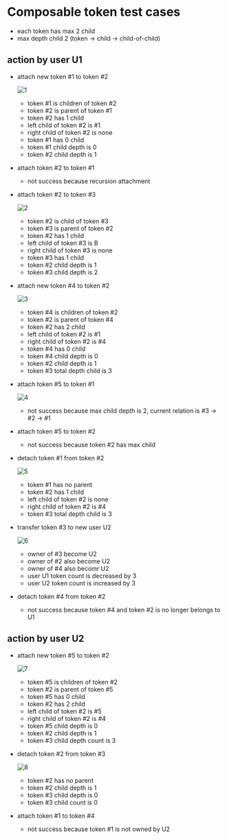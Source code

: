 # Composable token test cases

- each token has max 2 child
- max depth child 2 (token -> child -> child-of-child)

## action by user U1

- attach new token #1 to token #2

  ![1](imgs/1.png)

  - token #1 is children of token #2
  - token #2 is parent of token #1
  - token #2 has 1 child
  - left child of token #2 is #1
  - right child of token #2 is none
  - token #1 has 0 child
  - token #1 child depth is 0
  - token #2 child depth is 1

- attach token #2 to token #1

  - not success because recursion attachment

- attach token #2 to token #3

  ![2](imgs/2.png)

  - token #2 is child of token #3
  - token #3 is parent of token #2
  - token #2 has 1 child
  - left child of token #3 is B
  - right child of token #3 is none
  - token #3 has 1 child
  - token #2 child depth is 1
  - token #3 child depth is 2

- attach new token #4 to token #2

  ![3](imgs/3.png)

  - token #4 is children of token #2
  - token #2 is parent of token #4
  - token #2 has 2 child
  - left child of token #2 is #1
  - right child of token #2 is #4
  - token #4 has 0 child
  - token #4 child depth is 0
  - token #2 child depth is 1
  - token #3 total depth child is 3

- attach token #5 to token #1

  ![4](imgs/4.png)

  - not success because max child depth is 2, current relation is #3 -> #2 -> #1

- attach token #5 to token #2

  - not success because token #2 has max child

- detach token #1 from token #2

  ![5](imgs/5.png)

  - token #1 has no parent
  - token #2 has 1 child
  - left child of token #2 is none
  - right child of token #2 is #4
  - token #3 total depth child is 3

- transfer token #3 to new user U2

  ![6](imgs/6.png)

  - owner of #3 become U2
  - owner of #2 also become U2
  - owner of #4 also becomr U2
  - user U1 token count is decreased by 3
  - user U2 token count is increased by 3

- detach token #4 from token #2
  - not success because token #4 and token #2 is no longer belongs to U1

## action by user U2

- attach new token #5 to token #2

  ![7](imgs/7.png)

  - token #5 is children of token #2
  - token #2 is parent of token #5
  - token #5 has 0 child
  - token #2 has 2 child
  - left child of token #2 is #5
  - right child of token #2 is #4
  - token #5 child depth is 0
  - token #2 child depth is 1
  - token #3 child depth count is 3

- detach token #2 from token #3

  ![8](imgs/8.png)

  - token #2 has no parent
  - token #2 child depth is 1
  - token #3 child depth is 0
  - token #3 child count is 0

- attach token #1 to token #4
  - not success because token #1 is not owned by U2
